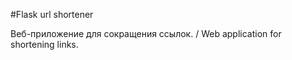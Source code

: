 #Flask url shortener

Веб-приложение для сокращения ссылок. /
Web application for shortening links.

